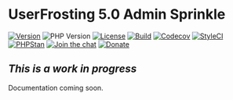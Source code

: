 # UserFrosting 5.0 Admin Sprinkle

[![Version](https://img.shields.io/badge/Version-5.0.x-blue.svg)](https://github.com/userfrosting/sprinkle-admin/releases)
![PHP Version](https://img.shields.io/badge/php-%5E8.0-brightgreen)
[![License](https://img.shields.io/badge/license-MIT-brightgreen.svg)](LICENSE.md)
[![Build](https://img.shields.io/github/workflow/status/userfrosting/sprinkle-admin/Build/5.0?logo=github)](https://github.com/userfrosting/sprinkle-admin/actions)
[![Codecov](https://codecov.io/gh/userfrosting/sprinkle-admin/branch/5.0/graph/badge.svg)](https://app.codecov.io/gh/userfrosting/sprinkle-admin/branch/5.0)
[![StyleCI](https://github.styleci.io/repos/487673317/shield?branch=5.0&style=flat)](https://github.styleci.io/repos/487673317)
[![PHPStan](https://img.shields.io/github/workflow/status/userfrosting/sprinkle-admin/PHPStan/5.0?label=PHPStan)](https://github.com/userfrosting/sprinkle-admin/actions/workflows/PHPStan.yml)
[![Join the chat](https://img.shields.io/badge/Chat-UserFrosting-brightgreen?logo=Rocket.Chat)](https://chat.userfrosting.com)
[![Donate](https://img.shields.io/badge/Open%20Collective-Donate-blue.svg)](https://opencollective.com/userfrosting#backer)

<!-- [![Latest Version](https://img.shields.io/github/release/userfrosting/sprinkle-admin.svg)](https://github.com/userfrosting/sprinkle-admin/releases) -->

<!-- ![PHP](https://img.shields.io/packagist/php-v/userfrosting/sprinkle-admin/dev-develop-5.0?color=brightgreen) -->

## _This is a work in progress_
Documentation coming soon.